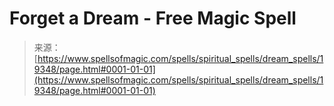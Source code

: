 <!--yml
category: 未分类
date: 2024-06-12 19:01:14
-->

# Forget a Dream - Free Magic Spell

> 来源：[https://www.spellsofmagic.com/spells/spiritual_spells/dream_spells/19348/page.html#0001-01-01](https://www.spellsofmagic.com/spells/spiritual_spells/dream_spells/19348/page.html#0001-01-01)